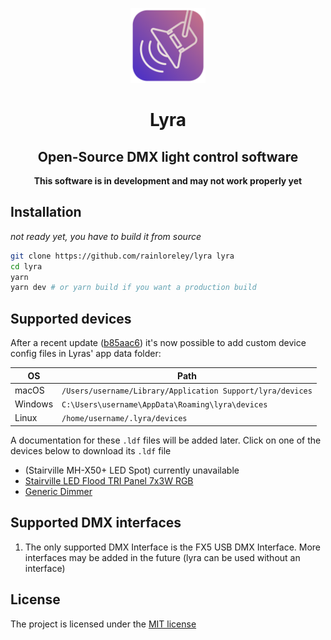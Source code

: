 <p align="center"><img  width="120px" src="/build/icon.png"></p>
<div>
<h1 align="center">Lyra</h1>
<h2 align="center">Open-Source DMX light control software</h2>
</div>

<p align="center"><b>This software is in development and may not work properly yet</b></p>

## Installation

_not ready yet, you have to build it from source_

```bash
git clone https://github.com/rainloreley/lyra lyra
cd lyra
yarn
yarn dev # or yarn build if you want a production build
```

## Supported devices

After a recent update ([b85aac6](https://github.com/rainloreley/lyra/commit/b85aac6f1bc037f4d964e6d7c4c92d7e702905b3)) it's now possible to add custom device config files in Lyras' app data folder:

|  OS     | Path                                                       |
| ------- | ---------------------------------------------------------- |
| macOS   | `/Users/username/Library/Application Support/lyra/devices` |
| Windows | `C:\Users\username\AppData\Roaming\lyra\devices`           |
| Linux   | `/home/username/.lyra/devices`                             |

A documentation for these `.ldf` files will be added later. Click on one of the devices below to download its `.ldf` file

- (Stairville MH-X50+ LED Spot) currently unavailable
- [Stairville LED Flood TRI Panel 7x3W RGB](https://dl.abmgrt.dev/lyra/device_configs/Stairville_LEDFloodTRIPanel7x3WRGB.ldf)
- [Generic Dimmer](https://dl.abmgrt.dev/lyra/device_configs/GenericDimmer.ldf)

## Supported DMX interfaces

1. The only supported DMX Interface is the FX5 USB DMX Interface. More interfaces may be added in the future (lyra can be used without an interface)

## License

The project is licensed under the [MIT license](LICENSE)
